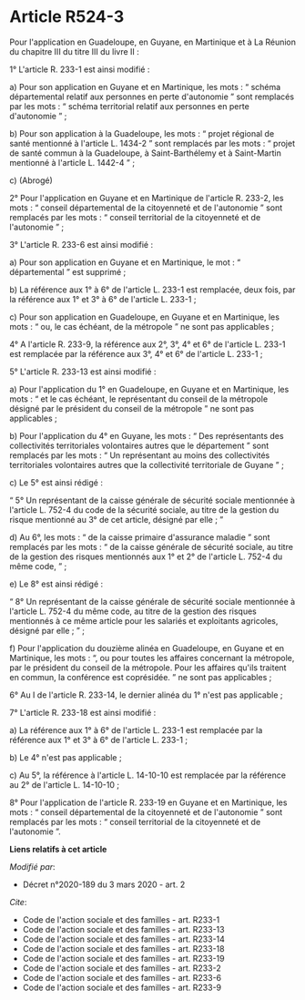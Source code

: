 # Article R524-3

Pour l'application en Guadeloupe, en Guyane, en Martinique et à La Réunion du chapitre III du titre III du livre II :

1° L'article R. 233-1 est ainsi modifié :

a) Pour son application en Guyane et en Martinique, les mots : “ schéma départemental relatif aux personnes en perte
d'autonomie ” sont remplacés par les mots : “ schéma territorial relatif aux personnes en perte d'autonomie ” ;

b) Pour son application à la Guadeloupe, les mots : “ projet régional de santé mentionné à l'article L. 1434-2 ” sont
remplacés par les mots : “ projet de santé commun à la Guadeloupe, à Saint-Barthélemy et à Saint-Martin mentionné à l'article
L. 1442-4 ” ;

c) (Abrogé)

2° Pour l'application en Guyane et en Martinique de l'article R. 233-2, les mots : “ conseil départemental de la citoyenneté
et de l'autonomie ” sont remplacés par les mots : “ conseil territorial de la citoyenneté et de l'autonomie ” ;

3° L'article R. 233-6 est ainsi modifié :

a) Pour son application en Guyane et en Martinique, le mot : “ départemental ” est supprimé ;

b) La référence aux 1° à 6° de l'article L. 233-1 est remplacée, deux fois, par la référence aux 1° et 3° à 6° de l'article
L. 233-1 ;

c) Pour son application en Guadeloupe, en Guyane et en Martinique, les mots : “ ou, le cas échéant, de la métropole ” ne sont
pas applicables ;

4° A l'article R. 233-9, la référence aux 2°, 3°, 4° et 6° de l'article L. 233-1 est remplacée par la référence aux 3°, 4° et
6° de l'article L. 233-1 ;

5° L'article R. 233-13 est ainsi modifié :

a) Pour l'application du 1° en Guadeloupe, en Guyane et en Martinique, les mots : “ et le cas échéant, le représentant du
conseil de la métropole désigné par le président du conseil de la métropole ” ne sont pas applicables ;

b) Pour l'application du 4° en Guyane, les mots : “ Des représentants des collectivités territoriales volontaires autres que
le département ” sont remplacés par les mots : “ Un représentant au moins des collectivités territoriales volontaires autres
que la collectivité territoriale de Guyane ” ;

c) Le 5° est ainsi rédigé :

“ 5° Un représentant de la caisse générale de sécurité sociale mentionnée à l'article L. 752-4 du code de la sécurité
sociale, au titre de la gestion du risque mentionné au 3° de cet article, désigné par elle ; ”

d) Au 6°, les mots : “ de la caisse primaire d'assurance maladie ” sont remplacés par les mots : “ de la caisse générale de
sécurité sociale, au titre de la gestion des risques mentionnés aux 1° et 2° de l'article L. 752-4 du même code, ”   ;

e) Le   8° est ainsi rédigé :

“ 8° Un représentant de la caisse générale de sécurité sociale mentionnée à l'article L. 752-4 du même code, au titre de la
gestion des risques mentionnés à ce même article pour les salariés et exploitants agricoles, désigné par elle ; ” ;

f) Pour l'application du douzième alinéa en Guadeloupe, en Guyane et en Martinique, les mots : “, ou pour toutes les affaires
concernant la métropole, par le président du conseil de la métropole. Pour les affaires qu'ils traitent en commun, la
conférence est coprésidée. ” ne sont pas applicables ;

6° Au I de l'article R. 233-14, le dernier alinéa du 1° n'est pas applicable ;

7° L'article R. 233-18 est ainsi modifié :

a) La référence aux 1° à 6° de l'article L. 233-1 est remplacée par la référence aux 1° et 3° à 6° de l'article L. 233-1 ;

b) Le 4° n'est pas applicable ;

c) Au 5°, la référence à l'article L. 14-10-10 est remplacée par la référence au 2° de l'article L. 14-10-10 ;

8° Pour l'application de l'article R. 233-19 en Guyane et en Martinique, les mots : “ conseil départemental de la citoyenneté
et de l'autonomie ” sont remplacés par les  mots : “ conseil territorial de la citoyenneté et de l'autonomie ”.

**Liens relatifs à cet article**

_Modifié par_:

  - Décret n°2020-189 du 3 mars 2020 - art. 2

_Cite_:

  - Code de l'action sociale et des familles - art. R233-1
  - Code de l'action sociale et des familles - art. R233-13
  - Code de l'action sociale et des familles - art. R233-14
  - Code de l'action sociale et des familles - art. R233-18
  - Code de l'action sociale et des familles - art. R233-19
  - Code de l'action sociale et des familles - art. R233-2
  - Code de l'action sociale et des familles - art. R233-6
  - Code de l'action sociale et des familles - art. R233-9
